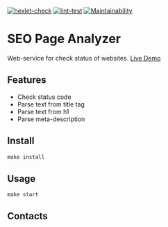 [![hexlet-check](https://github.com/kaziamov/python-project-83/actions/workflows/hexlet-check.yml/badge.svg)](https://github.com/kaziamov/python-project-83/actions/workflows/hexlet-check.yml)
[![lint-test](https://github.com/kaziamov/python-project-83/actions/workflows/lint-test.yml/badge.svg)](https://github.com/kaziamov/python-project-83/actions/workflows/lint-test.yml)
[![Maintainability](https://api.codeclimate.com/v1/badges/b5ac9e4ee72c50421f24/maintainability)](https://codeclimate.com/github/kaziamov/python-project-83/maintainability)
<!-- [![Test Coverage](https://api.codeclimate.com/v1/badges/b5ac9e4ee72c50421f24/test_coverage)](https://codeclimate.com/github/kaziamov/python-project-83/test_coverage) -->
# SEO Page Analyzer

Web-service for check status of websites. [Live Demo](https://seo-page-analyzer.onrender.com)


## Features

* Check status code
* Parse text from title tag
* Parse text from h1
* Parse meta-description


## Install

```powershell
make install
```

## Usage

```shell
make start
```

## Contacts
